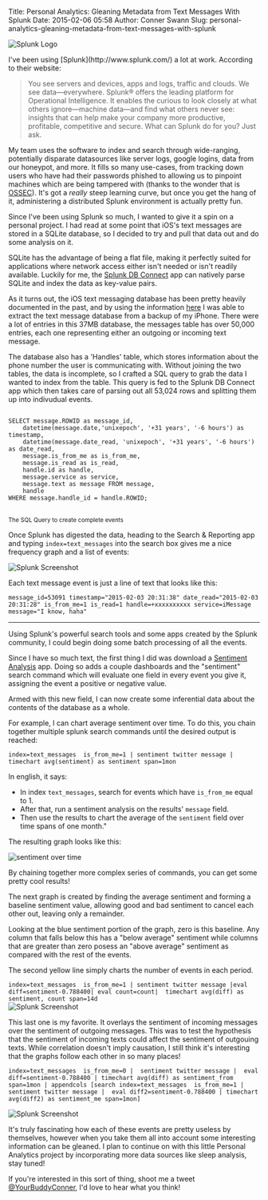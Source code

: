 Title: Personal Analytics: Gleaning Metadata from Text Messages With Splunk
Date: 2015-02-06 05:58
Author: Conner Swann
Slug: personal-analytics-gleaning-metadata-from-text-messages-with-splunk

![Splunk Logo]({static}/images/2015/personal-analytics-splunk-logo.gif)
</hr>
I've been using [Splunk](http://www.splunk.com/) a lot at work. According to their website: 

>You see servers and devices, apps and logs, traffic and clouds. We see data—everywhere. Splunk® offers the leading platform for Operational Intelligence. It enables the curious to look closely at what others ignore—machine data—and find what others never see: insights that can help make your company more productive, profitable, competitive and secure. What can Splunk do for you? Just ask.

My team uses the software to index and search through wide-ranging, potentially disparate datasources like server logs, google logins, data from our honeypot, and more. It fills so many use-cases, from tracking down users who have had their passwords phished to allowing us to pinpoint machines which are being tampered with (thanks to the wonder that is [OSSEC](http://www.ossec.net/)). It's got a *really* steep learning curve, but once you get the hang of it, administering a distributed Splunk environment is actually pretty fun. 

Since I've been using Splunk so much, I wanted to give it a spin on a personal project. I had read at some point that iOS's text messages are stored in a SQLite database, so I decided to try and pull that data out and do some analysis on it. 

SQLite has the advantage of being a flat file, making it perfectly suited for applications where network access either isn't needed or isn't readily available. Luckily for me, the [Splunk DB Connect](https://apps.splunk.com/app/958/) app can natively parse SQLite and index the data as key-value pairs. 

As it turns out, the iOS text messaging database has been pretty heavily documented in the past, and by using the information [here](https://theiphonewiki.com/wiki/Messages#Indexes) I was able to extract the text message database from a backup of my iPhone. There were a lot of entries in this 37MB database, the messages table has over 50,000 entries, each one representing either an outgoing or incoming text message. 

The database also has a 'Handles' table, which stores information about the phone number the user is communicating with. Without joining the two tables, the data is incomplete, so I  crafted a SQL query to grab the data I wanted to index from the table. This query is fed to the Splunk DB Connect app which then takes care of parsing out all 53,024 rows and splitting them up into indivudual events.  

<pre class="line-numbers">
<code class="language-sql">
SELECT message.ROWID as message_id,
	datetime(message.date,'unixepoch', '+31 years', '-6 hours') as timestamp, 
    datetime(message.date_read, 'unixepoch', '+31 years', '-6 hours') as date_read, 
    message.is_from_me as is_from_me,
    message.is_read as is_read,
    handle.id as handle, 
    message.service as service, 
    message.text as message FROM message, 
    handle 
WHERE message.handle_id = handle.ROWID;
</code>
</pre>
<small>The SQL Query to create complete events</small>

Once Splunk has digested the data, heading to the Search & Reporting app and typing `index=text_messages` into the search box gives me a nice frequency graph and a list of events: 

![Splunk Screenshot]({static}/images/2015/personal-analytics-screenshot-1.png)

Each text message event is just a line of text that looks like this:

```message_id=53091 timestamp="2015-02-03 20:31:38" date_read="2015-02-03 20:31:28" is_from_me=1 is_read=1 handle=+xxxxxxxxxx service=iMessage message="I know, haha"```

<hr>

Using Splunk's powerful search tools and some apps created by the Splunk community, I could begin doing some batch processing of all the events. 

Since I have so much text, the first thing I did was download a [Sentiment Analysis](https://apps.splunk.com/app/1179/) app. Doing so adds a couple dashboards and the "sentiment" search command which will evaluate one field in every event you give it, assigning the event a positive or negative value. 

Armed with this new field, I can now create some inferential data about the contents of the database as a whole. 

For example, I can chart average sentiment over time. To do this, you chain together multiple splunk search commands until the desired output is reached:

`index=text_messages  is_from_me=1 | sentiment twitter message | timechart avg(sentiment) as sentiment span=1mon`

In english, it says:

- In index `text_messages`, search for events which have `is_from_me` equal to 1.
- After that, run a sentiment analysis on the results' `message` field. 
- Then use the results to chart the average of the `sentiment` field over time spans of one month."

The resulting graph looks like this:

![sentiment over time]({static}/images/2015/personal-analytics-screenshot-2.png)

By chaining together more complex series of commands, you can get some pretty cool results! 

The next graph is created by finding the average sentiment and forming a baseline sentiment value, allowing good and bad sentiment to cancel each other out, leaving only a remainder. 

Looking at the blue sentiment portion of the graph, zero is this baseline. Any column that falls below this has a "below average" sentiment while columns that are greater than zero posess an "above average" sentiment as compared with the rest of the events. 

The second yellow line simply charts the number of events in each period. 

`index=text_messages  is_from_me=1 | sentiment twitter message |eval diff=sentiment-0.788400| eval count=count|  timechart avg(diff) as sentiment, count span=14d`
</br>
![Splunk Screenshot]({static}/images/2015/personal-analytics-screenshot-3.png)

This last one is my favorite. It overlays the sentiment of incoming messages over the sentiment of outgoing messages. This was to test the hypothesis that the sentiment of incoming texts could affect the sentiment of outgouing texts. While correlation doesn't imply causation, I still think it's interesting that the graphs follow each other in so many places! 

`index=text_messages  is_from_me=0 |  sentiment twitter message |  eval diff=sentiment-0.788400 | timechart avg(diff) as sentiment_from span=1mon | appendcols [search index=text_messages  is_from_me=1 |  sentiment twitter message |  eval diff2=sentiment-0.788400 | timechart avg(diff2) as sentiment_me span=1mon]`

![Splunk Screenshot]({static}/images/2015/personal-analytics-screenshot-4.png)

It's truly fascinating how each of these events are pretty useless by themselves, however when you take them all into account some interesting information can be gleaned. I plan to continue on with this little Personal Analytics project by incorporating more data sources like sleep analysis, stay tuned! 

If you're interested in this sort of thing, shoot me a tweet [@YourBuddyConner](http://twitter.com/yourbuddyconner), I'd love to hear what you think!